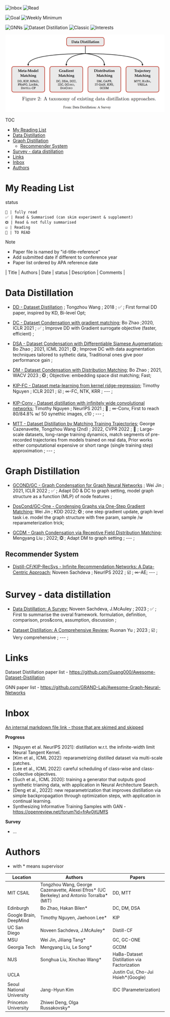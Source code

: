 <img src="https://img.shields.io/badge/Inbox-4-red" alt="Inbox"/> <img src="https://img.shields.io/badge/Read-8-green" alt="Read"/> 

<img src="https://img.shields.io/badge/Goal-50-blue" alt="Goal"/> <img src="https://img.shields.io/badge/Weekly %20Minimum-2-green" alt="Weekly Minimum"/> 

<img src="https://img.shields.io/badge/GNNs-✓-9cf" alt="GNNs"/> <img src="https://img.shields.io/badge/Dataset%20Distillation-✓-9cf" alt="Dataset Distillation"/> <img src="https://img.shields.io/badge/Classic-✓-9cf" alt="Classic"/> <img src="https://img.shields.io/badge/Interests-✓-9cf" alt="Interests"/>

<p align="center">
  <img src="imgs/misc/survey-sachdeva-overview.png" width="600"/>
</p>

TOC

- [My Reading List](#my-reading-list)
- [Data Distillation](#data-distillation)
- [Graph Distillation](#graph-distillation)
  - [Recommender System](#recommender-system)
- [Survey - data distillation](#survey---data-distillation)
- [Links](#links)
- [Inbox](#inbox)
- [Authors](#authors)
  
# My Reading List

status

    💯 | fully read  
    ✅ | Read & Summarised (can skim experiment & supplement)  
    ❎ | Read & not fully summarised    
    ☑️ | Reading  
    🔲 | TO READ  

Note
- Paper file is named by "id-title-reference"
- Add submitted date if different to conference year
- Paper list ordered by APA reference date

| Title | Authors | Date | status | Description | Comments |


# Data Distillation

* [DD - Dataset Distillation](DD%20-%20dataset%20distillation%20(Wang,%202018.11).md) ; Tongzhou Wang ; 2018 ; ✅ ; First formal DD paper, inspired by KD, Bi-level Opt;
  
* [DC - Dataset Condensation with gradient matching](DC%20-%20dataset%20condensation%20(Zhao,%202020.6).md); Bo Zhao ;2020, ICLR 2021 ; ✅ ; Improve DD with Gradient surrogate objective (faster, efficient) ;
  
* [DSA - Dataset Condensation with Differentiable Siamese Augmentation](DSA%20-%20data%20augmentation%20(Zhao,%202021).md); Bo Zhao ; 2021, ICML 2021 ; ❎ ; Improve DC with data augmentation techniques tailored to sythetic data, Traditional ones give poor performance gain ; 

* [DM - Dataset Condensation with Distribution Matching](DM%20-%20distribution%20matching%20(Zhao%20&%20Bilen,%202021.10).md);  Bo Zhao ; 2021, WACV 2023  ; ❎ ; Objective: embedding space dist matching; Fast;

* [KIP-FC - Dataset meta-learning from kernel ridge-regression](); Timothy Nguyen ; ICLR 2021 ; ☑️ ; $∞$-FC, NTK, KRR ; --- ;

* [KIP-Conv - Dataset distillation with infinitely wide convolutional networks](); Timothy Nguyen ; NeurIPS 2021 ; 🔲 ; $∞$-Conv, First to reach 80/84.8% w/ 50 synethic images, c10 ; --- ;

* [MTT - Dataset Distillation by Matching Training Trajectories](); George Cazenavette, Tongzhou Wang (2nd) ; 2022, CVPR 2022 ; 🔲 ; Large-scale datasets, long-range training dynamics, match segments of pre-recorded trajectories from models trained on real data, Prior works either computational expensive or short range (single training step) approximation ; --- ;

# Graph Distillation

* [GCOND/GC - Graph Condensation for Graph Neural Networks](GC%20-%20graph%20condensation%20(Jin,%202021.10).md) ; Wei Jin ; 2021, ICLR 2022  ; ✅ ; Adapt DD & DC to graph setting, model graph structure as a function (MLP) of node features ;
  
* [DosCond/GC-One - Condensing Graphs via One-Step Gradient Matching](GC%20-%20one%20step%20gradient%20matching%20(Jin,%202022.6)%20-%20DOING.md);  Wei Jin ; KDD 2022; ❎ ; one step gradient update, graph level task i.e. model the graph structure with free param, sample /w reparameterization trick;

* [GCDM - Graph Condensation via Receptive Field Distribution Matching](GCDM%20-%20graph%20DM%20(Liu,%202022.06).md); Mengyang Liu ; 2022; ❎ ; Adapt DM to graph setting ; --- ;

## Recommender System

* [Distill-CF/KIP-RecSys - Infinite Recommendation Networks: A Data-Centric Approach](); Noveen Sachdeva ; NeurIPS 2022 ; ☑️ ; $∞$-AE; --- ;



# Survey - data distillation

* [Data Distillation: A Survey](survey%20-%20Data%20Distillation%20(Sachdeva,%202023).md); Noveen Sachdeva, J.McAuley ; 2023 ; ✅ ; First to summarise the overal framework. formulation, definition, comparison, pros&cons, assumption, discussion ;
  
* [Dataset Distillation: A Comprehensive Review](); Ruonan Yu ; 2023 ; ☑️ ; Very comprehensive ; --- ;


# Links

Dataset Distillation paper list - https://github.com/Guang000/Awesome-Dataset-Distillation

GNN paper list - https://github.com/GRAND-Lab/Awesome-Graph-Neural-Networks

# Inbox

[An internal markdown file link - those that are skimed and skipped](misc/skim.md)

**Progress**

- [Nguyen et al. NeurIPS 2021]: distillation w.r.t. the infinite-width limit Neural Tangent Kernel.
- [Kim et al., ICML 2022]: reparametrizing distilled dataset via multi-scale patches.
- [Lee et al., ICML 2022]: careful scheduling of class-wise and class-collective objectives.
- [Such et al., ICML 2020]: training a generator that outputs good synthetic trianing data, with application in Neural Architecture Search.
- [Deng et al., 2022]: new reparametrization that improves distillation via simple backpropagation through optimization steps, with application in continual learning.
- Synthesizing Informative Training Samples with GAN - https://openreview.net/forum?id=frAv0jtUMfS

**Survey**

- ...


# Authors

* with * means supervisor

| Location | Authors | Papers |
| --- | --- | --- |
| MIT CSAIL | Tongzhou Wang, George Cazenavette, Alexei Efros* (UC Berkeley) and Antonio Torralba* (MIT) | DD, MTT |
| Edinburgh | Bo Zhao, Hakan Bilen* | DC, DM, DSA |
| Google Brain, DeepMind | Timothy Nguyen, Jaehoon Lee* | KIP |
| UC San Diego | Noveen Sachdeva, J.McAuley* | Distill-CF |
| MSU | Wei Jin, Jiliang Tang* | GC, GC-ONE |
| Georgia Tech | Mengyang Liu, Le Song* | GCDM |
| NUS | Songhua Liu, Xinchao Wang* | HaBa-Dataset Distillation via Factorization |
| UCLA | | Justin Cui, Cho-Jui Hsieh*(Google) |
| Seoul National University | Jang-Hyun Kim | IDC (Parameterization) |
| Princeton University | Zhiwei Deng, Olga Russakovsky*| |